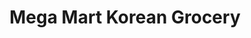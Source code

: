 ---
title: "Mega Mart Korean Grocery"
url: /paranaque/mega-mart-korean-grocery/
shop: supermarket
---